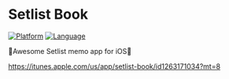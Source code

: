 # Setlist Book

[![Platform](http://img.shields.io/badge/platform-ios-blue.svg?style=flat)](https://developer.apple.com/iphone/index.action)
[![Language](http://img.shields.io/badge/language-swift-brightgreen.svg?style=flat)](https://developer.apple.com/swift)

📘Awesome Setlist memo app for iOS📘

https://itunes.apple.com/us/app/setlist-book/id1263171034?mt=8
